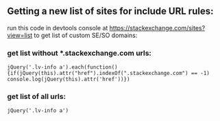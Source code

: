 
## Getting a new list of sites for include URL rules:

run this code in devtools console at https://stackexchange.com/sites?view=list to get list of custom SE/SO domains: 

### get list without *.stackexchange.com urls:

`
  jQuery('.lv-info a').each(function() {if(jQuery(this).attr("href").indexOf(".stackexchange.com") == -1) console.log(jQuery(this).attr('href'))})
`
### get list of all urls:

`
jQuery('.lv-info a')
`

